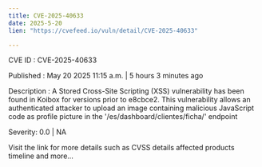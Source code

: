 ```yaml
---
title: CVE-2025-40633
date: 2025-5-20
lien: "https://cvefeed.io/vuln/detail/CVE-2025-40633"

---
```


CVE ID : CVE-2025-40633

Published :  May 20
2025
11:15 a.m. | 5 hours
3 minutes ago

Description : A Stored Cross-Site Scripting (XSS) vulnerability has been found in 
Koibox for versions prior to e8cbce2. This vulnerability allows an 
authenticated attacker to upload an image containing malicious 
JavaScript code as profile picture in the 
'/es/dashboard/clientes/ficha/' endpoint

Severity: 0.0 | NA

Visit the link for more details
such as CVSS details
affected products
timeline
and more...
